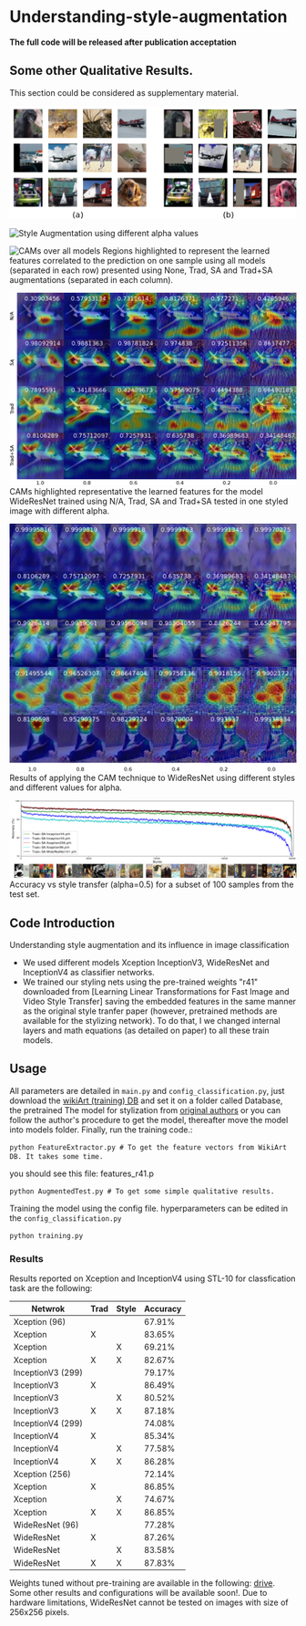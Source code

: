 # Understanding-style-augmentation
**The full code will be released after publication acceptation**
## Some other Qualitative Results.
This section could be considered as supplementary material.

![Traditional Augmentation vs Style Augmentation (plus cutout)](Images/AugmentationComparison.png)

![Style Augmentation using different alpha values]("Images/AlphaVariation.png")

![CAMs over all models](Images/All_models_CAM.png)
Regions highlighted to represent the learned features correlated to the prediction on one sample using all models (separated in each row) presented using None, Trad, SA and Trad+SA augmentations (separated in each column).

![CAMs over WideResNet model](Images/WideResNet_CAM.png)
CAMs highlighted representative the learned features for the model WideResNet trained using N/A, Trad, SA and Trad+SA tested in one styled image with different alpha.

![CAMs over WideResNet model using styled inputs](Images/WideResNet_styles_CAM.png)
Results of applying the CAM technique to WideResNet using different styles and different values for alpha.

![Comparison of all models robustness under augmentation style setting](Images/AugmentationEffects.png)
Accuracy vs style transfer (alpha=0.5) for a subset of 100 samples from the test set.


## Code Introduction 
Understanding style augmentation and its influence in image classification

- We used different models Xception InceptionV3, WideResNet and InceptionV4 as classifier networks.
- We trained our styling nets using the pre-trained weights "r41" downloaded from [Learning Linear Transformations for Fast Image and Video Style Transfer] saving the embedded features in the same manner as the original style tranfer paper (however, pretrained methods are available for the stylizing network). To do that, I we changed internal layers and math equations (as detailed on paper) to all these train models.


## Usage
All parameters are detailed in `main.py` and `config_classification.py`, just download the [wikiArt (training) DB](https://www.kaggle.com/c/painter-by-numbers/data) and set it on a folder called Database, the pretrained The model for stylization from [original authors](https://drive.google.com/file/d/1H9T5rfXGlGCUh04DGkpkMFbVnmscJAbs/view) or you can follow the author's procedure to get the model, thereafter move the model into models folder. Finally, run the training code.:


```
python FeatureExtractor.py # To get the feature vectors from WikiArt DB. It takes some time.
```
you should see this file: features_r41.p

```
python AugmentedTest.py # To get some simple qualitative results.
```
Training the model using the config file. hyperparameters can be edited in the `config_classification.py`
```
python training.py
```


### Results

Results reported on Xception and InceptionV4 using STL-10 for classfication task are the following: 

| Netwrok            |    Trad   |   Style   |  Accuracy  | 
| ----------------   | --------- | --------- | ---------- |
| Xception (96)      |           |           |   67.91%   |
| Xception           |     X     |           |   83.65%   |
| Xception           |           |     X     |   69.21%   |
| Xception           |     X     |     X     |   82.67%   |
| InceptionV3 (299)  |           |           |   79.17%   |
| InceptionV3        |     X     |           |   86.49%   |
| InceptionV3        |           |     X     |   80.52%   |
| InceptionV3        |     X     |     X     |   87.18%   |
| InceptionV4 (299)  |           |           |   74.08%   |
| InceptionV4        |     X     |           |   85.34%   |
| InceptionV4        |           |     X     |   77.58%   |
| InceptionV4        |     X     |     X     |   86.28%   |
| Xception (256)     |           |           |   72.14%   |
| Xception           |     X     |           |   86.85%   |
| Xception           |           |     X     |   74.67%   |
| Xception           |     X     |     X     |   86.85%   |
| WideResNet (96)    |           |           |   77.28%   |
| WideResNet         |     X     |           |   87.26%   |
| WideResNet         |           |     X     |   83.58%   |
| WideResNet         |     X     |     X     |   87.83%   |

Weights tuned without pre-training are available in the following: [drive](https://drive.google.com/open?id=1Ig4wKI9yqItb_eBTQUBDvLIl78wDf70T). Some other results and configurations will be available soon!. Due to hardware limitations, WideResNet cannot be tested on images with size of 256x256 pixels.


